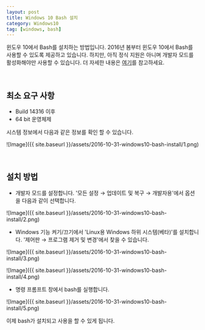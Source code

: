 ```yaml
---
layout: post
title: Windows 10 Bash 설치
category: Windows10
tag: [windows, bash]
---
```


윈도우 10에서 Bash를 설치하는 방법입니다.
2016년 봄부터 윈도우 10에서 Bash를 사용할 수 있도록 제공하고 있습니다.
하지만, 아직 정식 지원은 아니며 개발자 모드를 활성화해야만 사용할 수 있습니다.
더 자세한 내용은 [여기](https://blogs.msdn.microsoft.com/eva/?p=7633)를 참고하세요.

<br>

## 최소 요구 사항

* Build 14316 이후
* 64 bit 운영체제

시스템 정보에서 다음과 같은 정보를 확인 할 수 있습니다.

![Image]({{ site.baseurl }}/assets/2016-10-31-windows10-bash-install/1.png)

<br>

## 설치 방법

* 개발자 모드를 설정합니다.
'모든 설정 → 업데이트 및 복구 → 개발자용'에서 옵션을 다음과 같이 선택합니다.

![Image]({{ site.baseurl }}/assets/2016-10-31-windows10-bash-install/2.png)

* Windows 기능 켜기/끄기에서 'Linux용 Windows 하위 시스템(베타)'를 설치합니다.
'제어판 → 프로그램 제거 및 변경'에서 찾을 수 있습니다.

![Image]({{ site.baseurl }}/assets/2016-10-31-windows10-bash-install/3.png)

![Image]({{ site.baseurl }}/assets/2016-10-31-windows10-bash-install/4.png)

* 명령 프롬프트 창에서 bash를 실행합니다.

![Image]({{ site.baseurl }}/assets/2016-10-31-windows10-bash-install/5.png)

이제 bash가 설치되고 사용을 할 수 있게 됩니다.